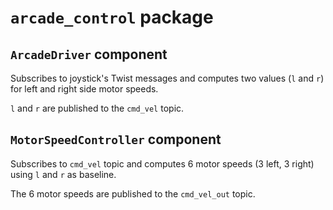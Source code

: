 # `arcade_control` package
  
## `ArcadeDriver` component

Subscribes to joystick's Twist messages and computes two values (`l` and `r`) for left and right side motor speeds.

`l` and `r` are published to the `cmd_vel` topic.

## `MotorSpeedController` component

Subscribes to `cmd_vel` topic and computes 6 motor speeds (3 left, 3 right) using `l` and `r` as baseline.

The 6 motor speeds are published to the `cmd_vel_out` topic.

